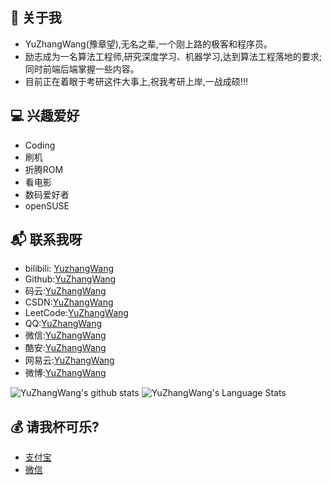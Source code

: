 ## 🤵 关于我
- YuZhangWang(豫章望),无名之辈,一个刚上路的极客和程序员。  
- 励志成为一名算法工程师,研究深度学习、机器学习,达到算法工程落地的要求;同时前端后端掌握一些内容。 
- 目前正在着眼于考研这件大事上,祝我考研上岸,一战成硕!!!

## 💻 兴趣爱好
- Coding 
- 刷机 
- 折腾ROM 
- 看电影 
- 数码爱好者
- openSUSE

## 📬 联系我呀
- bilibili: [YuzhangWang](https://space.bilibili.com/19474542)  
- Github:[YuZhangWang](https://github.com/YuZhangWang)  
- 码云:[YuZhangWang](https://gitee.com/YuZhangWang233)  
- CSDN:[YuZhangWang](https://blog.csdn.net/qq_43616274)  
- LeetCode:[YuZhangWang](https://leetcode-cn.com/u/yuzhangwang/)  
- QQ:[YuZhangWang](https://cdn.jsdelivr.net/gh/YuZhangWang/Creative_pictures01@main/2021/03/09/qrcode_1615295622746.jpg)  
- 微信:[YuZhangWang](https://cdn.jsdelivr.net/gh/YuZhangWang/Creative_pictures01@main/2021/03/09/mmqrcode1615295634051.png)  
- 酷安:[YuZhangWang](https://cdn.jsdelivr.net/gh/YuZhangWang/Creative_pictures01@main/2021/03/09/IMG_20210309_211618.png)  
- 网易云:[YuZhangWang](https://cdn.jsdelivr.net/gh/YuZhangWang/Creative_pictures01@main/2021/03/09/Screenshot_20210309-211644__01.jpg)  
- 微博:[YuZhangWang](https://weibo.com/u/5603095987)  

![YuZhangWang's github stats](https://github-readme-stats.vercel.app/api?username=YuZhangWang&show_icons=true)
![YuZhangWang's Language Stats](https://github-readme-stats.anuraghazra1.vercel.app/api/top-langs/?username=YuZhangWang&show_icons=true)
<!--
![YuZhangWang's Language Stats](https://github-readme-stats.anuraghazra1.vercel.app/api/top-langs/?username=YuZhangWang&show_icons=true&layout=compact)
-->

## 💰 请我杯可乐?
- [支付宝](https://cdn.jsdelivr.net/gh/YuZhangWang/Creative_pictures01@main/2021/03/09/1615297259162__01.jpg)  
- [微信](https://cdn.jsdelivr.net/gh/YuZhangWang/Creative_pictures01@main/2021/03/09/mm_facetoface_collect_qrcode_1615297272472__01.png)  
